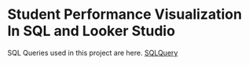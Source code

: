 # Student Performance Visualization In SQL and Looker Studio


SQL Queries used in this project are here.
[SQLQuery]((https://github.com/rohitkachhal13/PortfolioProjects/blob/main/Student%20Performance/StudentPerformance.sql)https://github.com/rohitkachhal13/PortfolioProjects/blob/main/Student%20Performance/StudentPerformance.sql)
